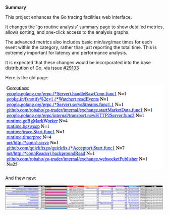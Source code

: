 **Summary**

This project enhances the Go tracing facilities web interface.

It changes the 'go routine analysis' summary page to show detailed metrics, allows sorting, and one-click access to the analysis graphs.

The advanced metrics also includes basic min/avg/max times for each event within the category, rather than
just reporting the total time. This is extremely important for latency and performance analysis.

It is expected that these changes would be incorporated into the base distribution of Go, via issue [#29103](https://github.com/golang/go/issues/29103)

Here is the old page:

![old](doc/old.png)

And thew new:

![new](doc/new.png)
